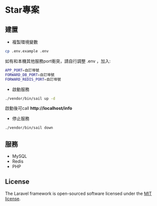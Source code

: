 # Star專案

## 建置

- 複製環境變數
```bash
cp .env.example .env
```
如有和本機其他服務port衝突，請自行調整 .env ，加入:

```bash
APP_PORT=自訂埠號
FORWARD_DB_PORT=自訂埠號
FORWARD_REDIS_PORT=自訂埠號
```

- 啟動服務
```bash
./vendor/bin/sail up -d
```

啟動後可call **http://localhost/info**

- 停止服務
```bash
./vendor/bin/sail down
```

## 服務

- MySQL
- Redis
- PHP

## License

The Laravel framework is open-sourced software licensed under the [MIT license](https://opensource.org/licenses/MIT).
